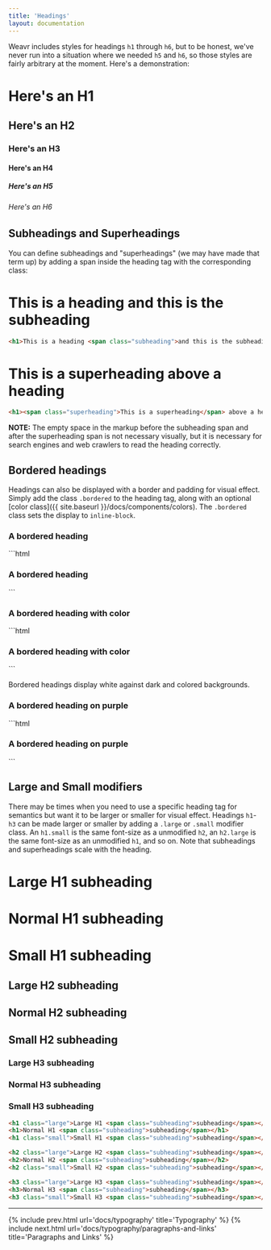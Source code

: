 ```yaml
---
title: 'Headings'
layout: documentation
---
```


Weavr includes styles for headings `h1` through `h6`, but to be honest, we've never run into a situation where we needed `h5` and `h6`, so those styles are fairly arbitrary at the moment. Here's a demonstration:

<div class="demo">
  <h1>Here's an H1</h1>
  <h2>Here's an H2</h2>
  <h3>Here's an H3</h3>
  <h4>Here's an H4</h4>
  <h5>Here's an H5</h5>
  <h6>Here's an H6</h6>
</div>

## Subheadings and Superheadings

You can define subheadings and "superheadings" (we may have made that term up) by adding a span inside the heading tag with the corresponding class:

<div class="demo">
  <h1>This is a heading <span class="subheading">and this is the subheading</span></h1>
</div>

```html
<h1>This is a heading <span class="subheading">and this is the subheading</span></h1>
```

<div class="demo">
  <h1><span class="superheading">This is a superheading</span> above a heading</h1>
</div>

```html
<h1><span class="superheading">This is a superheading</span> above a heading</h1>
```

<div class="alert warning">
  <p><strong>NOTE:</strong> The empty space in the markup before the subheading span and after the superheading span is not necessary visually, but it is necessary for search engines and web crawlers to read the heading correctly.</p>
</div>

## Bordered headings

Headings can also be displayed with a border and padding for visual effect. Simply add the class `.bordered` to the heading tag, along with an optional [color class]({{ site.baseurl }}/docs/components/colors). The `.bordered` class sets the display to `inline-block`.

<div class="demo">
  <div class="align-center">
    <h3 class="bordered">A bordered heading</h3>
  </div>
</div>
```html
<div class="align-center">
  <h3 class="bordered">A bordered heading</h3>
</div>
```

<div class="demo">
  <div class="align-center">
    <h3 class="bordered brand-teal">A bordered heading with color</h3>
  </div>
</div>
```html
<div class="align-center">
  <h3 class="bordered brand-teal">A bordered heading with color</h3>
</div>
```

Bordered headings display white against dark and colored backgrounds.

<div class="demo brand-purple-bg">
  <div class="align-center">
    <h3 class="bordered">A bordered heading on purple</h3>
  </div>
</div>
```html
<div class="align-center brand-purple-bg padding-2x">
  <h3 class="bordered">A bordered heading on purple</h3>
</div>
```

## Large and Small modifiers

There may be times when you need to use a specific heading tag for semantics but want it to be larger or smaller for visual effect. Headings `h1`-`h3` can be made larger or smaller by adding a `.large` or `.small` modifier class. An `h1.small` is the same font-size as a unmodified `h2`, an `h2.large` is the same font-size as an unmodified `h1`, and so on. Note that subheadings and superheadings scale with the heading.

<div class="demo">
  <div class="row">
    <div class="col col-4 t-col-4 m-col-12">
      <h1 class="large">Large H1 <span class="subheading">subheading</span></h1>
      <h1>Normal H1 <span class="subheading">subheading</span></h1>
      <h1 class="small">Small H1 <span class="subheading">subheading</span></h1>
    </div>
    <div class="col col-4 t-col-4 m-col-12">
      <h2 class="large">Large H2 <span class="subheading">subheading</span></h2>
      <h2>Normal H2 <span class="subheading">subheading</span></h2>
      <h2 class="small">Small H2 <span class="subheading">subheading</span></h2>
    </div>
    <div class="col col-4 t-col-4 m-col-12">
      <h3 class="large">Large H3 <span class="subheading">subheading</span></h3>
      <h3>Normal H3 <span class="subheading">subheading</span></h3>
      <h3 class="small">Small H3 <span class="subheading">subheading</span></h3>
    </div>
  </div>
</div>

```html
<h1 class="large">Large H1 <span class="subheading">subheading</span></h1>
<h1>Normal H1 <span class="subheading">subheading</span></h1>
<h1 class="small">Small H1 <span class="subheading">subheading</span></h1>

<h2 class="large">Large H2 <span class="subheading">subheading</span></h2>
<h2>Normal H2 <span class="subheading">subheading</span></h2>
<h2 class="small">Small H2 <span class="subheading">subheading</span></h2>

<h3 class="large">Large H3 <span class="subheading">subheading</span></h3>
<h3>Normal H3 <span class="subheading">subheading</span></h3>
<h3 class="small">Small H3 <span class="subheading">subheading</span></h3>
```

---

{% include prev.html url='docs/typography' title='Typography' %}
{% include next.html url='docs/typography/paragraphs-and-links' title='Paragraphs and Links' %}

